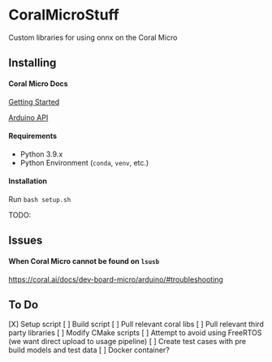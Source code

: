 # CoralMicroStuff

Custom libraries for using onnx on the Coral Micro


## Installing

#### Coral Micro Docs

[Getting Started](https://coral.ai/docs/dev-board-micro/arduino/)

[Arduino API](https://coral.ai/docs/reference/micro/arduino/)


#### Requirements

- Python 3.9.x
- Python Environment (`conda`, `venv`, etc.)

#### Installation

Run `bash setup.sh`

TODO:



## Issues

#### When Coral Micro cannot be found on `lsusb`

https://coral.ai/docs/dev-board-micro/arduino/#troubleshooting


## To Do

[X] Setup script
[ ] Build script
    [ ] Pull relevant coral libs
    [ ] Pull relevant third party libraries
    [ ] Modify CMake scripts
    [ ] Attempt to avoid using FreeRTOS (we want direct upload to usage pipeline)
[ ] Create test cases with pre build models and test data
[ ] Docker container?



